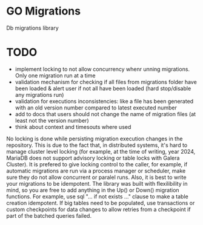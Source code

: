 # GO Migrations

Db migrations library

# TODO

- implement locking to not allow concurrency whenr unning migrations. Only one migration run at a time
- validation mechanism for checking if all files from migrations folder have been loaded & alert
user if not all have been loaded (hard stop/disable any migrations run)
- validation for executions inconsistencies: like a file has been generated with an old
version number compared to latest executed  number
- add to docs that users should not change the name of migration files (at least not the version number)
- think about context and timesouts where used


No locking is done while persisting migration execution changes in the repository.
This is due to the fact that, in distributed systems, it's hard to manage cluster level
locking (for example, at the time of writing, year 2024, MariaDB does not support advisory locking or table locks with Galera Cluster).
It is prefered to give locking control to the caller, for example, if automatic migrations
are run via a process manager or scheduler, make sure they do not allow concurrent or paralel
runs.
Also, it is best to write your migrations to be idempotent.
The library was built with flexilibility in mind, so you are free to add anything in the
Up() or Down() migration functions. For example, use sql "... if not exists ..." clause to make
a table creation idempotent. If big tables need to be populated, use transactions or custom
checkpoints for data changes to allow retries from a checkpoint if part of the batched queries
failed.